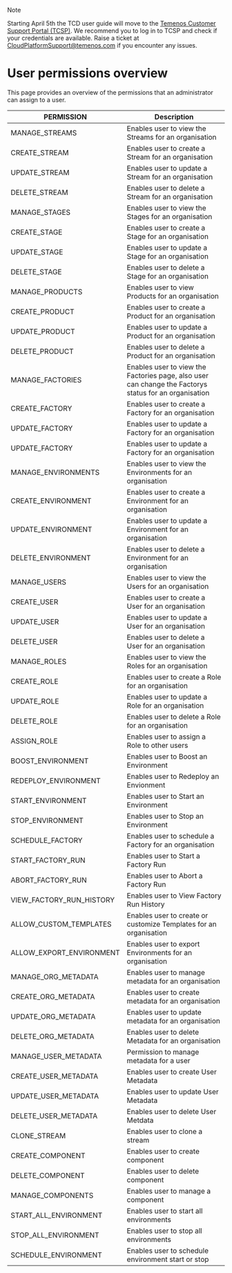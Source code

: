 > [!Note]
>  Starting April 5th the TCD user guide will move to the [Temenos Customer Support Portal (TCSP)](https://tcsp.temenos.com/TCD/Modules/TemenosContinuousDeployment/Overview/Overview.htm). We recommend you to log in to TCSP and check if your credentials are available. Raise a ticket at [CloudPlatformSupport@temenos.com](CloudPlatformSupport@temenos.com) if you encounter any issues.

# User permissions overview #
This page provides an overview of the permissions that an administrator can assign to a user.

| PERMISSION               | Description                                                  |
| ------------------------ | ------------------------------------------------------------ |
| MANAGE_STREAMS           | Enables user to view the Streams for an  organisation        |
| CREATE_STREAM            | Enables user to create a Stream for an  organisation         |
| UPDATE_STREAM            | Enables user to update a Stream for an  organisation         |
| DELETE_STREAM            | Enables user to delete a Stream for an  organisation         |
| MANAGE_STAGES            | Enables user to view the Stages for an  organisation         |
| CREATE_STAGE             | Enables user to create a Stage for an  organisation          |
| UPDATE_STAGE             | Enables user to update a Stage for an  organisation          |
| DELETE_STAGE             | Enables user to delete a Stage for an  organisation          |
| MANAGE_PRODUCTS          | Enables user to view Products for an  organisation           |
| CREATE_PRODUCT           | Enables user to create a Product for an  organisation        |
| UPDATE_PRODUCT           | Enables user to update a Product for an  organisation        |
| DELETE_PRODUCT           | Enables user to delete a Product for an  organisation        |
| MANAGE_FACTORIES         | Enables user to view the Factories page,  also user can change the Factorys status for an organisation |
| CREATE_FACTORY           | Enables user to create a Factory for an  organisation        |
| UPDATE_FACTORY           | Enables user to update a Factory for an  organisation        |
| UPDATE_FACTORY           | Enables user to update a Factory for an  organisation        |
| MANAGE_ENVIRONMENTS      | Enables user to view the Environments for  an organisation   |
| CREATE_ENVIRONMENT       | Enables user to create a Environment for an  organisation    |
| UPDATE_ENVIRONMENT       | Enables user to update a Environment for an  organisation    |
| DELETE_ENVIRONMENT       | Enables user to delete a Environment for an  organisation    |
| MANAGE_USERS             | Enables user to view the Users for an  organisation          |
| CREATE_USER              | Enables user to create a User for an  organisation           |
| UPDATE_USER              | Enables user to update a User for an  organisation           |
| DELETE_USER              | Enables user to delete a User for an  organisation           |
| MANAGE_ROLES             | Enables user to view the Roles for an  organisation          |
| CREATE_ROLE              | Enables user to create a Role for an  organisation           |
| UPDATE_ROLE              | Enables user to update a Role for an  organisation           |
| DELETE_ROLE              | Enables user to delete a Role for an  organisation           |
| ASSIGN_ROLE              | Enables user to assign a Role to other  users                |
| BOOST_ENVIRONMENT        | Enables user to Boost an Environment                         |
| REDEPLOY_ENVIRONMENT     | Enables user to Redeploy an Envionment                       |
| START_ENVIRONMENT        | Enables user to Start an Environment                         |
| STOP_ENVIRONMENT         | Enables user to Stop an Environment                          |
| SCHEDULE_FACTORY         | Enables user to schedule a Factory for an  organisation      |
| START_FACTORY_RUN        | Enables user to Start a Factory Run                          |
| ABORT_FACTORY_RUN        | Enables user to Abort a Factory Run                          |
| VIEW_FACTORY_RUN_HISTORY | Enables user to View Factory Run History                     |
| ALLOW_CUSTOM_TEMPLATES   | Enables user to create or customize  Templates for an organisation |
| ALLOW_EXPORT_ENVIRONMENT | Enables user to export Environments for an  organisation     |
| MANAGE_ORG_METADATA      | Enables user to manage metadata for an  organisation         |
| CREATE_ORG_METADATA      | Enables user to create metadata for an  organisation         |
| UPDATE_ORG_METADATA      | Enables user to update metadata for an  organisation         |
| DELETE_ORG_METADATA      | Enables user to delete Metadata for an  organisation         |
| MANAGE_USER_METADATA     | Permission to manage metadata for a user                     |
| CREATE_USER_METADATA     | Enables user to create User Metadata                         |
| UPDATE_USER_METADATA     | Enables user to update User Metadata                         |
| DELETE_USER_METADATA     | Enables user to delete User Metdata                          |
| CLONE_STREAM             | Enables user to clone a stream                               |
| CREATE_COMPONENT         | Enables user to create component                             |
| DELETE_COMPONENT         | Enables user to delete component                             |
| MANAGE_COMPONENTS        | Enables user to manage a component                           |
| START_ALL_ENVIRONMENT    | Enables user to start all environments                       |
| STOP_ALL_ENVIRONMENT     | Enables user to stop all environments                        |
| SCHEDULE_ENVIRONMENT     | Enables user to schedule environment start  or stop          |

